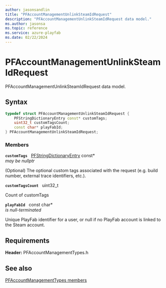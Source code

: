 ```yaml
---
author: jasonsandlin
title: "PFAccountManagementUnlinkSteamIdRequest"
description: "PFAccountManagementUnlinkSteamIdRequest data model."
ms.author: jasonsa
ms.topic: reference
ms.service: azure-playfab
ms.date: 02/22/2024
---
```


# PFAccountManagementUnlinkSteamIdRequest  

PFAccountManagementUnlinkSteamIdRequest data model.  

## Syntax  
  
```cpp
typedef struct PFAccountManagementUnlinkSteamIdRequest {  
    PFStringDictionaryEntry const* customTags;  
    uint32_t customTagsCount;  
    const char* playFabId;  
} PFAccountManagementUnlinkSteamIdRequest;  
```
  
### Members  
  
**`customTags`** &nbsp; [PFStringDictionaryEntry](../../pftypes/structs/pfstringdictionaryentry.md) const*  
*may be nullptr*  
  
(Optional) The optional custom tags associated with the request (e.g. build number, external trace identifiers, etc.).
  
**`customTagsCount`** &nbsp; uint32_t  
  
Count of customTags
  
**`playFabId`** &nbsp; const char*  
*is null-terminated*  
  
Unique PlayFab identifier for a user, or null if no PlayFab account is linked to the Steam account.
  
  
## Requirements  
  
**Header:** PFAccountManagementTypes.h
  
## See also  
[PFAccountManagementTypes members](../pfaccountmanagementtypes_members.md)  

  
  

